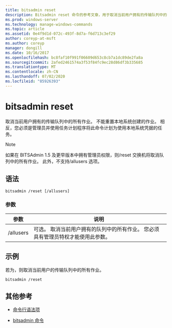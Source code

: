```yaml
---
title: bitsadmin reset
description: Bitsadmin reset 命令的参考文章，用于取消当前用户拥有的传输队列中的所有作业。
ms.prod: windows-server
ms.technology: manage-windows-commands
ms.topic: article
ms.assetid: 0e4f9d1d-072c-493f-8d7a-f6d713c3ef29
author: coreyp-at-msft
ms.author: coreyp
manager: dongill
ms.date: 10/16/2017
ms.openlocfilehash: bc8faf10f991f06609d653c8cb7a1dc89de2fa8a
ms.sourcegitcommit: 2afed2461574a3f53f84fc9ec28d86df3b335685
ms.translationtype: MT
ms.contentlocale: zh-CN
ms.lasthandoff: 07/02/2020
ms.locfileid: "85926393"
---
```

# <a name="bitsadmin-reset"></a>bitsadmin reset

取消当前用户拥有的传输队列中的所有作业。 不能重置本地系统创建的作业。 相反，您必须是管理员并使用任务计划程序将此命令计划为使用本地系统凭据的任务。

> [!NOTE]
> 如果在 BITSAdmin 1.5 及更早版本中拥有管理员权限，则/reset 交换机将取消队列中的所有作业。 此外，不支持/allusers 选项。

## <a name="syntax"></a>语法

```
bitsadmin /reset [/allusers]
```

### <a name="parameters"></a>参数

| 参数 | 说明 |
| -------------- | -------------- |
| /allusers | 可选。 取消当前用户拥有的队列中的所有作业。 您必须具有管理员特权才能使用此参数。 |

## <a name="examples"></a>示例

若为，则取消当前用户的传输队列中的所有作业。

```
bitsadmin /reset
```

## <a name="additional-references"></a>其他参考

- [命令行语法项](command-line-syntax-key.md)

- [bitsadmin 命令](bitsadmin.md)
